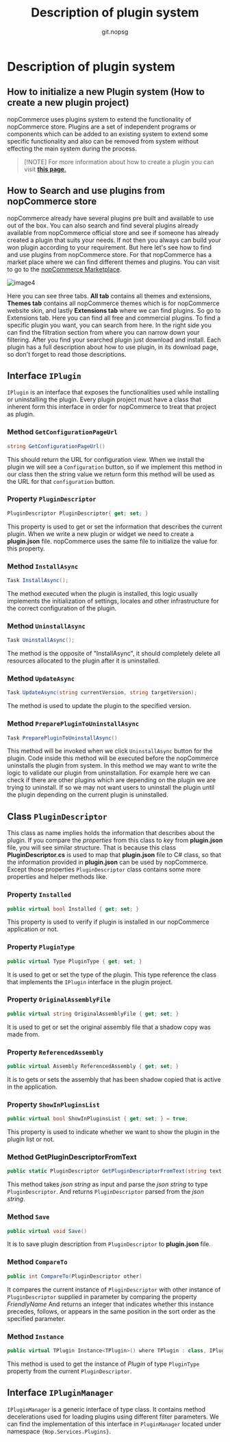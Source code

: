 ﻿---
title: Description of plugin system
uid: en/developer/tutorials/description-of-plugin-system
author: git.nopsg
contributors: git.nopsg, git.DmitriyKulagin
---

# Description of plugin system

## How to initialize a new Plugin system (How to create a new plugin project)

nopCommerce uses plugins system to extend the functionality of nopCommerce store. Plugins are a set of independent programs or components which can be added to an existing system to extend some specific functionality and also can be removed from system without effecting the main system during the process.

> [!NOTE] For more information about how to create a plugin you can visit [**this page**.](xref:en/developer/plugins/index)

## How to Search and use plugins from nopCommerce store

nopCommerce already have several plugins pre built and available to use out of the box. You can also search and find several plugins already available from nopCommerce official store and see if someone has already created a plugin that suits your needs. If not then you always can build your won plugin according to your requirement. But here let's see how to find and use plugins from nopCommerce store. For that nopCommerce has a market place where we can find different themes and plugins. You can visit to go to the [nopCommerce Marketplace](https://www.nopcommerce.com/marketplace).

![image4](_static/description-of-plugin-system/image4.png)

Here you can see three tabs. **All tab** contains all themes and extensions, **Themes tab** contains all nopCommerce themes which is for nopCommerce website skin, and lastly **Extensions tab** where we can find plugins. So go to Extensions tab. Here you can find all free and commercial plugins. To find a specific plugin you want, you can search from here. In the right side you can find the filtration section from where you can narrow down your filtering. After you find your searched plugin just download and install. Each plugin has a full description about how to use plugin, in its download page, so don't forget to read those descriptions.

## Interface `IPlugin`

`IPlugin` is an interface that exposes the functionalities used while installing or uninstalling the plugin. Every plugin project must have a class that inherent form this interface in order for nopCommerce to treat that project as plugin.

### Method `GetConfigurationPageUrl`

```cs
string GetConfigurationPageUrl()
```

This should return the URL for configuration view. When we install the plugin we will see a `Configuration` button, so if we implement this method in our class then the string value we return form this method will be used as the URL for that `configuration` button.

### Property `PluginDescriptor`

```cs
PluginDescriptor PluginDescriptor{ get; set; }
```

This property is used to get or set the information that describes the current plugin. When we write a new plugin or widget we need to create a **plugin.json** file. nopCommerce uses the same file to initialize the value for this property.

### Method `InstallAsync`

```cs
Task InstallAsync();
```

The method executed when the plugin is installed, this logic usually implements the initialization of settings, locales and other infrastructure for the correct configuration of the plugin.

### Method `UninstallAsync`

```cs
Task UninstallAsync();
```

The method is the opposite of "InstallAsync", it should completely delete all resources allocated to the plugin after it is uninstalled.

### Method `UpdateAsync`

```cs
Task UpdateAsync(string currentVersion, string targetVersion);
```

The method is used to update the plugin to the specified version.

### Method `PreparePluginToUninstallAsync`

```cs
Task PreparePluginToUninstallAsync()
```

This method will be invoked when we click `UninstallAsync` button for the plugin. Code inside this method will be executed before the nopCommerce uninstalls the plugin from system. In this method we may want to write the logic to validate our plugin from uninstallation. For example here we can check if there are other plugins which are depending on the plugin we are trying to uninstall. If so we may not want users to uninstall the plugin until the plugin depending on the current plugin is uninstalled.

## Class `PluginDescriptor`

This class as name implies holds the information that describes about the plugin. If you compare the *properties* from this class to *key* from **plugin.json** file, you will see similar structure. That is because this class **PluginDescriptor.cs** is used to map that **plugin.json** file to C# class, so that the information provided in **plugin.json** can be used by nopCommerce. Except those properties `PluginDescriptor` class contains some more properties and helper methods like.

### Property `Installed`

```cs
public virtual bool Installed { get; set; }
```

This property is used to verify if plugin is installed in our nopCommerce application or not.

### Property `PluginType`

```cs
public virtual Type PluginType { get; set; }
```

It is used to get or set the type of the plugin. This type reference the class that implements the `IPlugin` interface in the plugin project.

### Property `OriginalAssemblyFile`

```cs
public virtual string OriginalAssemblyFile { get; set; }
```

It is used to get or set the original assembly file that a shadow copy was made from.

### Property `ReferencedAssembly`

```cs
public virtual Assembly ReferencedAssembly { get; set; }
```

It is to gets or sets the assembly that has been shadow copied that is active in the application.

### Property `ShowInPluginsList`

```cs
public virtual bool ShowInPluginsList { get; set; } = true;
```

This property is used to indicate whether we want to show the plugin in the plugin list or not.

### Method GetPluginDescriptorFromText

```cs
public static PluginDescriptor GetPluginDescriptorFromText(string text)
```

This method takes *json string* as input and parse the *json string* to type `PluginDescriptor`. And returns `PluginDescriptor` parsed from the *json string*.

### Method `Save`

```cs
public virtual void Save()
```

It is to save plugin description from `PluginDescriptor` to **plugin.json** file.

### Method `CompareTo`

```cs
public int CompareTo(PluginDescriptor other)
```

It compares the current instance of `PluginDescriptor` with other instance of `PluginDescriptor` supplied in parameter by comparing the property *FriendlyName* And returns an integer that indicates whether this instance precedes, follows, or appears in the same position in the sort order as the specified parameter.

### Method `Instance`

```cs
public virtual TPlugin Instance<TPlugin>() where TPlugin : class, IPlugin
```

This method is used to get the instance of *Plugin* of type `PluginType` property from the current `PluginDescriptor`.

## Interface `IPluginManager`

`IPluginManager` is a generic interface of type class. It contains method decelerations used for loading plugins using different filter parameters. We can find the implementation of this interface in `PluginManager` located under namespace `{Nop.Services.Plugins}`.

